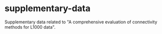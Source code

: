 # supplementary-data
Supplementary data  related to "A comprehensive evaluation of connectivity methods for L1000 data".

